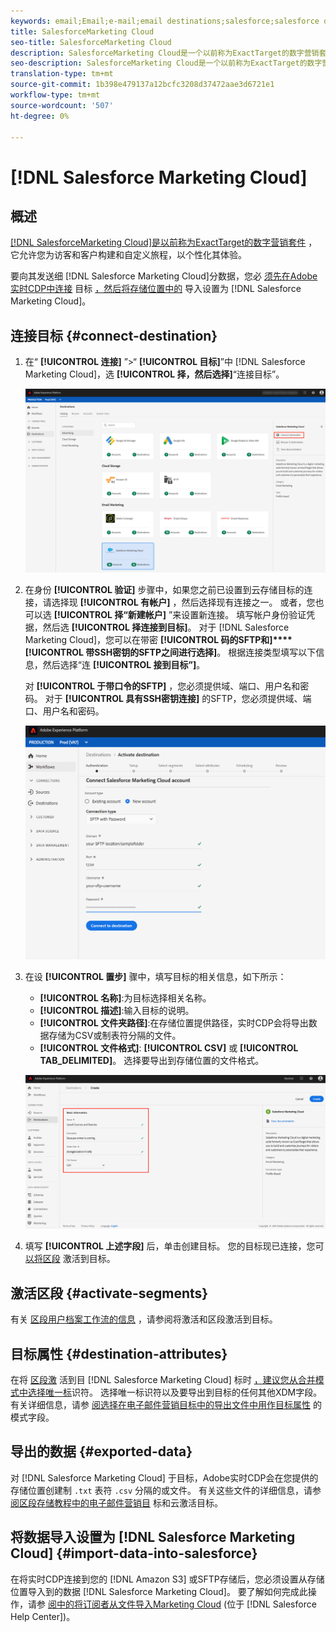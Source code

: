 ```yaml
---
keywords: email;Email;e-mail;email destinations;salesforce;salesforce destination
title: SalesforceMarketing Cloud
seo-title: SalesforceMarketing Cloud
description: SalesforceMarketing Cloud是一个以前称为ExactTarget的数字营销套件，它允许您为访客和客户构建和自定义旅程，以个性化其体验。
seo-description: SalesforceMarketing Cloud是一个以前称为ExactTarget的数字营销套件，它允许您为访客和客户构建和自定义旅程，以个性化其体验。
translation-type: tm+mt
source-git-commit: 1b398e479137a12bcfc3208d37472aae3d6721e1
workflow-type: tm+mt
source-wordcount: '507'
ht-degree: 0%

---
```



# [!DNL Salesforce Marketing Cloud]

## 概述

[[!DNL SalesforceMarketing Cloud]是以前称为ExactTarget的数字营销套件](https://www.salesforce.com/products/marketing-cloud/email-marketing/) ，它允许您为访客和客户构建和自定义旅程，以个性化其体验。

要向其发送细 [!DNL Salesforce Marketing Cloud]分数据，您必 [须先在Adobe实时CDP中连接](#connect-destination) 目标 [，然后将存储位置中的](#import-data-into-salesforce) 导入设置为 [!DNL Salesforce Marketing Cloud]。

## 连接目标 {#connect-destination}

1. 在“ **[!UICONTROL 连接]** ”>“ **[!UICONTROL 目标]**”中 [!DNL Salesforce Marketing Cloud]，选 **[!UICONTROL 择，然后选择]**“连接目标”。

   ![连接到Salesforce](/help/rtcdp/destinations/assets/connect-salesforce.png)

2. 在身份 **[!UICONTROL 验证]** 步骤中，如果您之前已设置到云存储目标的连接，请选择现 **[!UICONTROL 有帐户]** ，然后选择现有连接之一。 或者，您也可以选 **[!UICONTROL 择“新建帐户]** ”来设置新连接。 填写帐户身份验证凭据，然后选 **[!UICONTROL 择连接到目标]**。 对于 [!DNL Salesforce Marketing Cloud]，您可以在带密 **[!UICONTROL 码的SFTP和]****[!UICONTROL 带SSH密钥的SFTP之间进行选择]**。 根据连接类型填写以下信息，然后选择“连 **[!UICONTROL 接到目标”]**。

   对 **[!UICONTROL 于带口令的SFTP]** ，您必须提供域、端口、用户名和密码。
对于 **[!UICONTROL 具有SSH密钥连接]** 的SFTP，您必须提供域、端口、用户名和密码。

   ![填写Salesforce信息](/help/rtcdp/destinations/assets/salesforce-authenticate.png)

3. 在设 **[!UICONTROL 置步]** 骤中，填写目标的相关信息，如下所示：
   * **[!UICONTROL 名称]**:为目标选择相关名称。
   * **[!UICONTROL 描述]**:输入目标的说明。
   * **[!UICONTROL 文件夹路径]**:在存储位置提供路径，实时CDP会将导出数据存储为CSV或制表符分隔的文件。
   * **[!UICONTROL 文件格式]**: **[!UICONTROL CSV]** 或 **[!UICONTROL TAB_DELIMITED]**。 选择要导出到存储位置的文件格式。

   ![Salesforce基本信息](/help/rtcdp/destinations/assets/salesforce-basic-information.png)

4. 填写 **[!UICONTROL 上述字段]** 后，单击创建目标。 您的目标现已连接，您可 [以将区段](/help/rtcdp/destinations/activate-destinations.md) 激活到目标。

## 激活区段 {#activate-segments}

有关 [区段用户档案工作流的信息](/help/rtcdp/destinations/activate-destinations.md) ，请参阅将激活和区段激活到目标。

## 目标属性 {#destination-attributes}

在将 [区段激](/help/rtcdp/destinations/activate-destinations.md) 活到目 [!DNL Salesforce Marketing Cloud] 标时 [，建议您从合并模式中选择唯一标](../../profile/home.md#profile-fragments-and-union-schemas)识符。 选择唯一标识符以及要导出到目标的任何其他XDM字段。 有关详细信息，请参 [阅选择在电子邮件营销目标中的导出文件中用作目标属性](/help/rtcdp/destinations/email-marketing-destinations.md#destination-attributes) 的模式字段。

## 导出的数据 {#exported-data}

对 [!DNL Salesforce Marketing Cloud] 于目标，Adobe实时CDP会在您提供的存储位置创建制 `.txt` 表符 `.csv` 分隔的或文件。 有关这些文件的详细信息，请参 [阅区段存储教程中的电子邮件营销目](/help/rtcdp/destinations/activate-destinations.md#esp-and-cloud-storage) 标和云激活目标。

<!--

Expect a new file to be created in your storage location every day. The file format is:

`Salesforce_Marketing_Cloud_segment<segmentID>_<timestamp-yyyymmddhhmmss>.csv`

```
Salesforce_Marketing_Cloud_segment12341e18-abcd-49c2-836d-123c88e76c39_20200408061804.csv
Salesforce_Marketing_Cloud_segment12341e18-abcd-49c2-836d-123c88e76c39_20200409052200.csv
Salesforce_Marketing_Cloud_segment12341e18-abcd-49c2-836d-123c88e76c39_20200410061130.csv
```

The presence of these files in your storage location is confirmation of successful activation. To understand how the exported files are structured, you can [download a sample .csv file](/help/rtcdp/destinations/assets/sample_export_file_segment12341e18-abcd-49c2-836d-123c88e76c39_20200408061804.csv). This sample file includes the profile attributes `person.firstname`, `person.lastname`, `person.gender`, `person.birthyear`, and `personalEmail.address`.

-->

## 将数据导入设置为 [!DNL Salesforce Marketing Cloud] {#import-data-into-salesforce}

在将实时CDP连接到您的 [!DNL Amazon S3] 或SFTP存储后，您必须设置从存储位置导入到的数据 [!DNL Salesforce Marketing Cloud]。 要了解如何完成此操作，请参 [阅中的将订阅者从文件导入Marketing Cloud](https://help.salesforce.com/articleView?id=mc_es_import_subscribers_from_file.htm&amp;type=5) (位于 [!DNL Salesforce Help Center])。